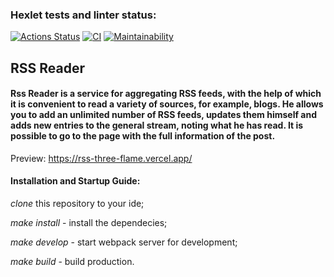 ### Hexlet tests and linter status:
[![Actions Status](https://github.com/Meetyouafter/frontend-project-11/workflows/hexlet-check/badge.svg)](https://github.com/Meetyouafter/frontend-project-11/actions) [![CI](https://github.com/Meetyouafter/frontend-project-11/actions/workflows/test.yml/badge.svg)](https://github.com/Meetyouafter/frontend-project-11/actions/workflows/test.yml) [![Maintainability](https://api.codeclimate.com/v1/badges/f05f84876018a85cafb5/maintainability)](https://codeclimate.com/github/Meetyouafter/frontend-project-11/maintainability)

## <b>RSS Reader</b>

#### Rss Reader is a service for aggregating RSS feeds, with the help of which it is convenient to read a variety of sources, for example, blogs. He allows you to add an unlimited number of RSS feeds, updates them himself and adds new entries to the general stream, noting what he has read. It is possible to go to the page with the full information of the post.

Preview: https://rss-three-flame.vercel.app/

#### Installation and Startup Guide:

_clone_ this repository to your ide;

_make install_ - install the dependecies;

_make develop_ - start webpack server for development;

_make build_ - build production.
